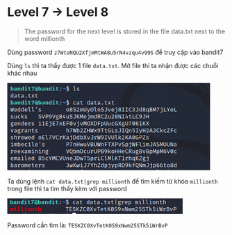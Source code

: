 # Level 7 -> Level 8
>The password for the next level is stored in the file data.txt next to the word millionth

Dùng password `z7WtoNQU2XfjmMtWA8u5rN4vzqu4v99S` để truy cập vào bandit7

Dùng `ls` thì ta thấy được 1 file `data.txt`. Mở file thì ta nhận được các chuỗi khác nhau

![level7_8_1](level7_8_1.png)

Ta dùng lệnh `cat data.txt|grep millionth` để tìm kiếm từ khóa `millionth` trong file thì ta tìm thấy kèm với password

![level7_8_2](level7_8_2.png)

Password cần tìm là: `TESKZC0XvTetK0S9xNwm25STk5iWrBvP`
